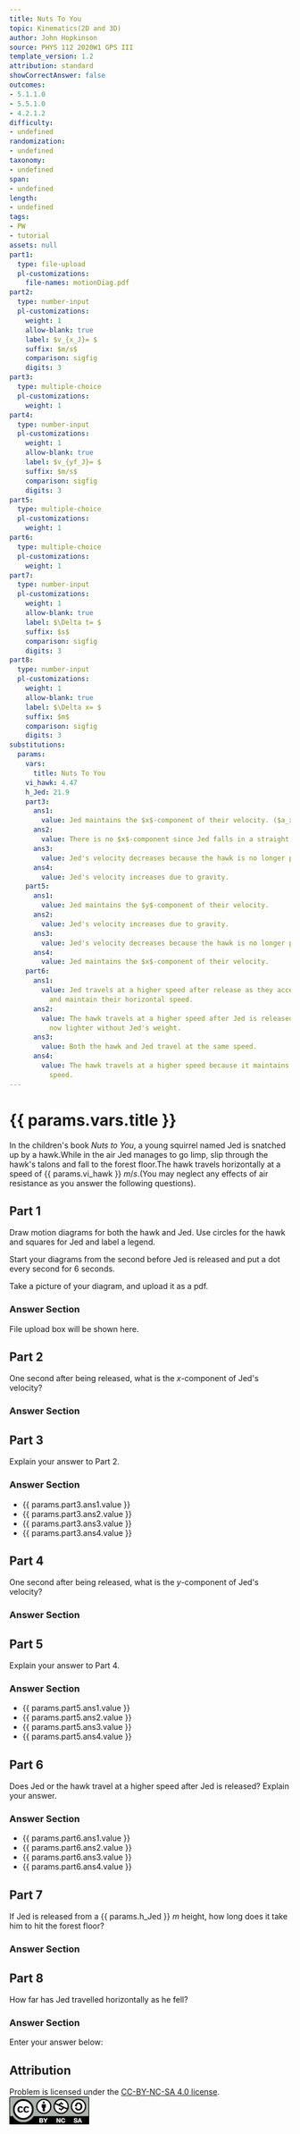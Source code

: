 ```yaml
---
title: Nuts To You
topic: Kinematics(2D and 3D)
author: John Hopkinson
source: PHYS 112 2020W1 GPS III
template_version: 1.2
attribution: standard
showCorrectAnswer: false
outcomes:
- 5.1.1.0
- 5.5.1.0
- 4.2.1.2
difficulty:
- undefined
randomization:
- undefined
taxonomy:
- undefined
span:
- undefined
length:
- undefined
tags:
- PW
- tutorial
assets: null
part1:
  type: file-upload
  pl-customizations:
    file-names: motionDiag.pdf
part2:
  type: number-input
  pl-customizations:
    weight: 1
    allow-blank: true
    label: $v_{x_J}= $
    suffix: $m/s$
    comparison: sigfig
    digits: 3
part3:
  type: multiple-choice
  pl-customizations:
    weight: 1
part4:
  type: number-input
  pl-customizations:
    weight: 1
    allow-blank: true
    label: $v_{yf_J}= $
    suffix: $m/s$
    comparison: sigfig
    digits: 3
part5:
  type: multiple-choice
  pl-customizations:
    weight: 1
part6:
  type: multiple-choice
  pl-customizations:
    weight: 1
part7:
  type: number-input
  pl-customizations:
    weight: 1
    allow-blank: true
    label: $\Delta t= $
    suffix: $s$
    comparison: sigfig
    digits: 3
part8:
  type: number-input
  pl-customizations:
    weight: 1
    allow-blank: true
    label: $\Delta x= $
    suffix: $m$
    comparison: sigfig
    digits: 3
substitutions:
  params:
    vars:
      title: Nuts To You
    vi_hawk: 4.47
    h_Jed: 21.9
    part3:
      ans1:
        value: Jed maintains the $x$-component of their velocity. ($a_x = 0 \; m/s^2$)
      ans2:
        value: There is no $x$-component since Jed falls in a straight line.
      ans3:
        value: Jed's velocity decreases because the hawk is no longer pulling them.
      ans4:
        value: Jed's velocity increases due to gravity.
    part5:
      ans1:
        value: Jed maintains the $y$-component of their velocity.
      ans2:
        value: Jed's velocity increases due to gravity.
      ans3:
        value: Jed's velocity decreases because the hawk is no longer pulling them.
      ans4:
        value: Jed maintains the $x$-component of their velocity.
    part6:
      ans1:
        value: Jed travels at a higher speed after release as they accelerate downwards
          and maintain their horizontal speed.
      ans2:
        value: The hawk travels at a higher speed after Jed is released since it is
          now lighter without Jed's weight.
      ans3:
        value: Both the hawk and Jed travel at the same speed.
      ans4:
        value: The hawk travels at a higher speed because it maintains its horizontal
          speed.
---
```

# {{ params.vars.title }}
In the children's book *Nuts to You*, a young squirrel named Jed is snatched up by a hawk.While in the air Jed manages to go limp, slip through the hawk's talons and fall to the forest floor.The hawk travels horizontally at a speed of {{ params.vi_hawk }} $m/s$.(You may neglect any effects of air resistance as you answer the following questions).

## Part 1

Draw motion diagrams for both the hawk and Jed.  Use circles for the hawk and squares for Jed and label a legend.

Start your diagrams from the second before Jed is released and put a dot every second for 6 seconds.

Take a picture of your diagram, and upload it as a pdf.

### Answer Section

File upload box will be shown here.

## Part 2

One second after being released, what is the $x$-component of Jed's velocity?

### Answer Section

## Part 3

Explain your answer to Part 2.

### Answer Section

- {{ params.part3.ans1.value }}
- {{ params.part3.ans2.value }}
- {{ params.part3.ans3.value }}
- {{ params.part3.ans4.value }}

## Part 4

One second after being released, what is the $y$-component of Jed's velocity?

### Answer Section

## Part 5

Explain your answer to Part 4.

### Answer Section

- {{ params.part5.ans1.value }}
- {{ params.part5.ans2.value }}
- {{ params.part5.ans3.value }}
- {{ params.part5.ans4.value }}

## Part 6

Does Jed or the hawk travel at a higher speed after Jed is released?  Explain your answer.

### Answer Section

- {{ params.part6.ans1.value }}
- {{ params.part6.ans2.value }}
- {{ params.part6.ans3.value }}
- {{ params.part6.ans4.value }}

## Part 7

If Jed is released from a {{ params.h_Jed }} $m$ height, how long does it take him to hit the forest floor?

### Answer Section

## Part 8

How far has Jed travelled horizontally as he fell?

### Answer Section

Enter your answer below:

## Attribution

Problem is licensed under the [CC-BY-NC-SA 4.0 license](https://creativecommons.org/licenses/by-nc-sa/4.0/).<br> ![The Creative Commons 4.0 license requiring attribution-BY, non-commercial-NC, and share-alike-SA license.](https://raw.githubusercontent.com/firasm/bits/master/by-nc-sa.png)